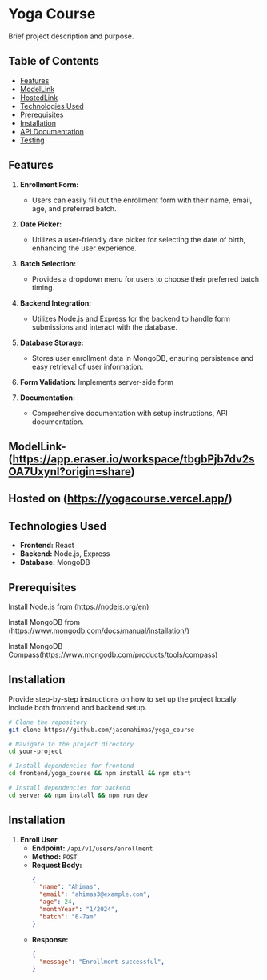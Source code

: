 # Yoga Course

Brief project description and purpose.

## Table of Contents

- [Features](#features)
- [ModelLink](#modelLink)
- [HostedLink](#hostedlink)
- [Technologies Used](#technologies-used)
- [Prerequisites](#prerequisites)
- [Installation](#installation)
- [API Documentation](#api-documentation)
- [Testing](#testing)


## Features
1. **Enrollment Form:**
   - Users can easily fill out the enrollment form with their name, email, age, and preferred batch.

2. **Date Picker:**
   - Utilizes a user-friendly date picker for selecting the date of birth, enhancing the user experience.

3. **Batch Selection:**
   - Provides a dropdown menu for users to choose their preferred batch timing.

4. **Backend Integration:**
   - Utilizes Node.js and Express for the backend to handle form submissions and interact with the database.

5. **Database Storage:**
   - Stores user enrollment data in MongoDB, ensuring persistence and easy retrieval of user information.

6. **Form Validation:**
     Implements server-side form 

7. **Documentation:**
    - Comprehensive documentation with setup instructions, API documentation.

## ModelLink-(https://app.eraser.io/workspace/tbgbPjb7dv2sOA7UxynI?origin=share)
   
## Hosted on (https://yogacourse.vercel.app/) 

## Technologies Used

- **Frontend:** React
- **Backend:** Node.js, Express
- **Database:** MongoDB

## Prerequisites

Install Node.js from (https://nodejs.org/en)

Install MongoDB from (https://www.mongodb.com/docs/manual/installation/)

Install MongoDB Compass(https://www.mongodb.com/products/tools/compass)

## Installation

Provide step-by-step instructions on how to set up the project locally. Include both frontend and backend setup.

```bash
# Clone the repository
git clone https://github.com/jasonahimas/yoga_course

# Navigate to the project directory
cd your-project

# Install dependencies for frontend
cd frontend/yoga_course && npm install && npm start

# Install dependencies for backend
cd server && npm install && npm run dev

```
## Installation
1. **Enroll User**
   - **Endpoint:** `/api/v1/users/enrollment`
   - **Method:** `POST`
   - **Request Body:**
     ```json
     {
       "name": "Ahimas",
       "email": "ahimas3@example.com",
       "age": 24,
       "monthYear": "1/2024",
       "batch": "6-7am"
     }
     ```
   - **Response:**
     ```json
     {
       "message": "Enrollment successful",
     }
     ```
